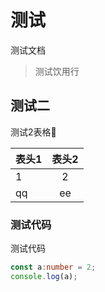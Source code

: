 # 测试

测试文档

> 测试饮用行
>

## 测试二

测试2表格🧚

表头1|表头2
--|:--:
1|2
qq|ee

### 测试代码

测试代码

```ts
const a:number = 2;
console.log(a);
```